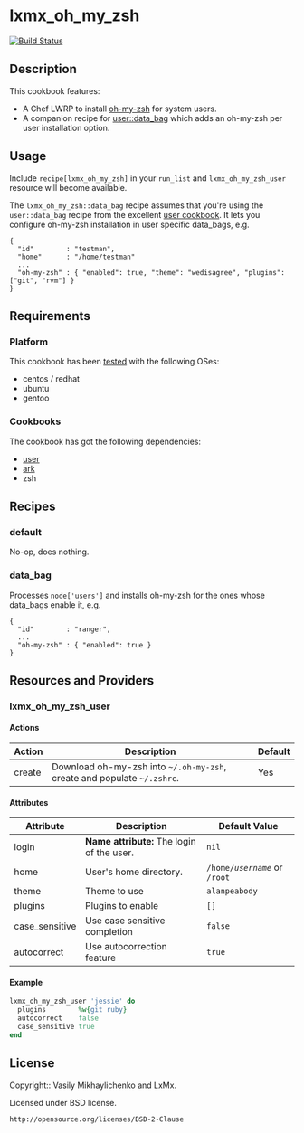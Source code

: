 # lxmx_oh_my_zsh
[![Build Status](https://travis-ci.org/lxmx/chef-oh-my-zsh.png?branch=master)](https://travis-ci.org/lxmx/chef-oh-my-zsh)

## Description

This cookbook features:

* A Chef LWRP to install [oh-my-zsh](https://github.com/robbyrussell/oh-my-zsh) for system users.
* A companion recipe for [user::data_bag](https://github.com/fnichol/chef-user) which adds an oh-my-zsh per user installation option.

## Usage

Include `recipe[lxmx_oh_my_zsh]` in your `run_list` and `lxmx_oh_my_zsh_user` resource will become available.

The `lxmx_oh_my_zsh::data_bag` recipe assumes that you're using the `user::data_bag` recipe from the excellent [user cookbook](https://github.com/fnichol/chef-user). It lets you configure oh-my-zsh installation in user specific data_bags, e.g.

```
{
  "id"        : "testman",
  "home"      : "/home/testman"
  ...
  "oh-my-zsh" : { "enabled": true, "theme": "wedisagree", "plugins": ["git", "rvm"] }
}
```

## Requirements


### Platform
This cookbook has been [tested](https://github.com/lxmx/chef-oh-my-zsh/blob/master/.kitchen.yml) with the following OSes:

* centos / redhat
* ubuntu
* gentoo

### Cookbooks
The cookbook has got the following dependencies:

* [user](https://github.com/fnichol/chef-user)
* [ark](https://github.com/bryanwb/chef-ark/)
* zsh

## Recipes

### default

No-op, does nothing.

### data_bag
Processes `node['users']` and installs oh-my-zsh for the ones whose data_bags enable it, e.g.

```
{
  "id"        : "ranger",
  ...
  "oh-my-zsh" : { "enabled": true }
}
```

## Resources and Providers

### lxmx_oh_my_zsh_user

#### Actions

<table>
  <thead>
    <tr>
      <th>Action</th>
      <th>Description</th>
      <th>Default</th>
    </tr>
  </thead>
  <tbody>
    <tr>
      <td>create</td>
      <td>
        Download oh-my-zsh into <code>~/.oh-my-zsh</code>, create and populate <code>~/.zshrc</code>.
      </td>
      <td>Yes</td>
    </tr>
  </tbody>
</table>

#### Attributes

<table>
  <thead>
    <tr>
      <th>Attribute</th>
      <th>Description</th>
      <th>Default Value</th>
    </tr>
  </thead>
  <tbody>
    <tr>
      <td>login</td>
      <td><b>Name attribute:</b> The login of the user.</td>
      <td><code>nil</code></td>
    </tr>
    <tr>
      <td>home</td>
      <td>User's home directory.</td>
      <td><code>/home/<i>username</i></code> or <code>/root</code></td>
    </tr>
    <tr>
      <td>theme</td>
      <td>Theme to use</td>
      <td><code>alanpeabody</code></td>
    </tr>
    <tr>
      <td>plugins</td>
      <td>Plugins to enable</td>
      <td><code>[]</code></td>
    </tr>
	<tr>
      <td>case_sensitive</td>
      <td>Use case sensitive completion</td>
      <td><code>false</code></td>
    </tr>
	<tr>
      <td>autocorrect</td>
      <td>Use autocorrection feature</td>
      <td><code>true</code></td>
    </tr>
  </tbody>
</table>

#### Example

```ruby
lxmx_oh_my_zsh_user 'jessie' do
  plugins        %w{git ruby}
  autocorrect    false
  case_sensitive true
end
```

## License

Copyright:: Vasily Mikhaylichenko and LxMx.

Licensed under BSD license.

    http://opensource.org/licenses/BSD-2-Clause

